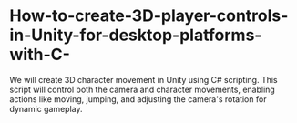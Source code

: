 # How-to-create-3D-player-controls-in-Unity-for-desktop-platforms-with-C-
We will create 3D character movement in Unity using C# scripting. This script will control both the camera and character movements, enabling actions like moving, jumping, and adjusting the camera's rotation for dynamic gameplay.

